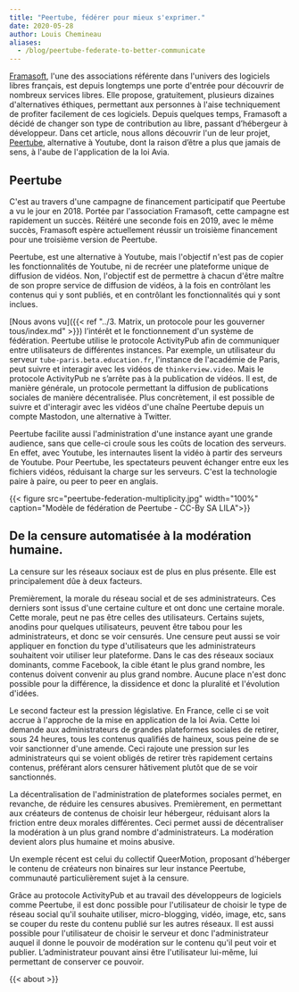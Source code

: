 ```yaml
---
title: "Peertube, fédérer pour mieux s'exprimer."
date: 2020-05-28
author: Louis Chemineau
aliases:
  - /blog/peertube-federate-to-better-communicate
---
```


[Framasoft](https://framasoft.org), l'une des associations référente dans l'univers des logiciels libres français, est depuis longtemps une porte d'entrée pour découvrir de nombreux services libres. Elle propose, gratuitement, plusieurs dizaines d'alternatives éthiques, permettant aux personnes à l'aise techniquement de profiter facilement de ces logiciels. Depuis quelques temps, Framasoft a décidé de changer son type de contribution au libre, passant d’hébergeur à développeur. Dans cet article, nous allons découvrir l'un de leur projet, [Peertube](https://joinpeertube.org), alternative à Youtube, dont la raison d’être a plus que jamais de sens, à l'aube de l'application de la loi Avia.

## Peertube

C'est au travers d'une campagne de financement participatif que Peertube a vu le jour en 2018. Portée par l'association Framasoft, cette campagne est rapidement un succès. Réitéré une seconde fois en 2019, avec le même succès, Framasoft espère actuellement réussir un troisième financement pour une troisième version de Peertube.

Peertube, est une alternative à Youtube, mais l'objectif n'est pas de copier les fonctionnalités de Youtube, ni de recréer une plateforme unique de diffusion de vidéos. Non, l'objectif est de permettre à chacun d'être maître de son propre service de diffusion de vidéos, à la fois en contrôlant les contenus qui y sont publiés, et en contrôlant les fonctionnalités qui y sont inclues.

[Nous avons vu]({{< ref "../3. Matrix, un protocole pour les gouverner tous/index.md" >}}) l’intérêt et le fonctionnement d'un système de fédération. Peertube utilise le protocole ActivityPub afin de communiquer entre utilisateurs de différentes instances. Par exemple, un utilisateur du serveur `tube-paris.beta.education.fr`, l'instance de l'académie de Paris, peut suivre et interagir avec les vidéos de `thinkerview.video`. Mais le protocole ActivityPub ne s’arrête pas à la publication de vidéos. Il est, de manière générale, un protocole permettant la diffusion de publications sociales de manière décentralisée. Plus concrètement, il est possible de suivre et d'interagir avec les vidéos d'une chaîne Peertube depuis un compte Mastodon, une alternative à Twitter.

Peertube facilite aussi l'administration d'une instance ayant une grande audience, sans que celle-ci croule sous les coûts de location des serveurs. En effet, avec Youtube, les internautes lisent la vidéo à partir des serveurs de Youtube. Pour Peertube, les spectateurs peuvent échanger entre eux les fichiers vidéos, réduisant la charge sur les serveurs. C'est la technologie paire à paire, ou peer to peer en anglais.

{{< figure src="peertube-federation-multiplicity.jpg" width="100%" caption="Modèle de fédération de Peertube - CC-By SA LILA">}}

## De la censure automatisée à la modération humaine.

La censure sur les réseaux sociaux est de plus en plus présente. Elle est principalement dûe à deux facteurs.

Premièrement, la morale du réseau social et de ses administrateurs. Ces derniers sont issus d'une certaine culture et ont donc une certaine morale. Cette morale, peut ne pas être celles des utilisateurs. Certains sujets, anodins pour quelques utilisateurs, peuvent être tabou pour les administrateurs, et donc se voir censurés. Une censure peut aussi se voir appliquer en fonction du type d'utilisateurs que les administrateurs souhaitent voir utiliser leur plateforme. Dans le cas des réseaux sociaux dominants, comme Facebook, la cible étant le plus grand nombre, les contenus doivent convenir au plus grand nombre. Aucune place n'est donc possible pour la différence, la dissidence et donc la pluralité et l'évolution d'idées.

Le second facteur est la pression législative. En France, celle ci se voit accrue à l'approche de la mise en application de la loi Avia. Cette loi demande aux administrateurs de grandes plateformes sociales de retirer, sous 24 heures, tous les contenus qualifiés de haineux, sous peine de se voir sanctionner d'une amende. Ceci rajoute une pression sur les administrateurs qui se voient obligés de retirer très rapidement certains contenus, préférant alors censurer hâtivement plutôt que de se voir sanctionnés.

La décentralisation de l'administration de plateformes sociales permet, en revanche, de réduire les censures abusives. Premièrement, en permettant aux créateurs de contenus de choisir leur hébergeur, réduisant alors la friction entre deux morales différentes. Ceci permet aussi de décentraliser la modération à un plus grand nombre d'administrateurs. La modération devient alors plus humaine et moins abusive.

Un exemple récent est celui du collectif QueerMotion, proposant d'héberger le contenu de créateurs non binaires sur leur instance Peertube, communauté particulièrement sujet à la censure.

Grâce au protocole ActivityPub et au travail des développeurs de logiciels comme Peertube, il est donc possible pour l'utilisateur de choisir le type de réseau social qu'il souhaite utiliser, micro-blogging, vidéo, image, etc, sans se couper du reste du contenu publié sur les autres réseaux. Il est aussi possible pour l'utilisateur de choisir le serveur et donc l'administrateur auquel il donne le pouvoir de modération sur le contenu qu'il peut voir et publier. L’administrateur pouvant ainsi être l'utilisateur lui-même, lui permettant de conserver ce pouvoir.

{{< about >}}
